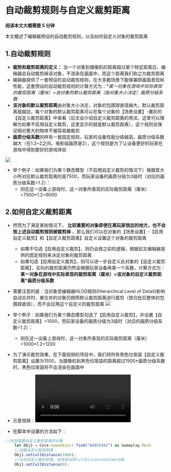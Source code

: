 # 自动裁剪规则与自定义裁剪距离

**阅读本文大概需要 5 分钟**

本文概述了编辑器预设的自动裁剪规则，以及如何自定义对象的裁剪距离

## 1.自动裁剪规则

* **裁剪和裁剪距离的定义：** 当一个对象到摄像机的距离超过某个特定距离后，编辑器会自动裁剪掉该对象，不渲染在画面中，而这个距离我们称之为裁剪距离
* 编辑器提供了一套预设的自动裁剪规则，在大多数场景下能够兼顾画面表现和性能，这套预设的自动裁剪规则的计算方式为：**某一对象在游戏中实际表现的裁剪距离（厘米）=该对象的默认裁剪距离（由对象大小决定）*画质分级系数**
* **该对象的默认裁剪距离**由对象大小决定，对象的包围球直径越大，默认裁剪距离就越远，每个对象的默认裁剪距离可以在每个对象的【场景设置】-置灰的【自定义裁剪距离】中查看（后文会介绍自定义裁剪距离的用法，这里可以理解为如果不启用自定义裁剪，这里显示的就是默认裁剪距离），这个规则会保证相对更大的物体不被容易被裁剪
* **画质分级系数**同样有一套固定规则，玩家的设备性能分级越高，画质分级系数越大（在1.2~2之间，电影级画质是2），这个规则是为了让设备更好的玩家在游戏中得到更好的游戏体验

![](https://cdn.233xyx.com/1684047509153_862.png)

* 举个例子：如果我们为某个静态模型（不启用自定义裁剪的情况下）根据其大小所对应默认裁剪距离的是7500，而玩家设备的画质分级为3级时（对应的画质分级系数=1.2）：
  * 则在这一设备上游戏时，这一对象所表现的实际裁剪距离（厘米）=7500*1.2=9000

## 2.如何自定义裁剪距离

* 然而为了满足某些情况下， **比较重要的对象即使在离玩家很远的地方，也不会按上述自动裁剪规则被裁剪掉** ，那么我们可以在对象的【场景设置】-【启用自定义裁剪】和【自定义裁剪距离】自定义设置这个对象的裁剪距离
  
  * 如果不勾选【启用自定义裁剪】，则仍会按之前的逻辑，根据前文编辑器提供的固定规则来决定对象的裁剪距离
  * 如果勾选【启用自定义裁剪】，则可以进一步自定义此对象的【自定义裁剪距离】，实际的裁剪距离仍然会根据玩家设备再乘一个系数，计算方式为：**某一对象在游戏中实际表现的裁剪距离（厘米）=该对象的自定义裁剪距离*画质分级系数**
* 需要注意的是：当对象受编辑器HLOD规则(Hierarchical Level of Detail)影响自动合并时，被合并的对象仍按照默认裁剪距离进行裁剪（按合批后整体的包围球直径），而不会应用这个自定义的裁剪距离
  ![](https://cdn.233xyx.com/1684047509024_715.png)
* 举个例子：如果我们为某个静态模型勾选了【启用自定义裁剪】，并设置【自定义裁剪距离】=1000，而玩家设备的画质分级为3级时（对应的画质分级系数=1.2）：
  
  * 则在这一设备上游戏时，这一对象所表现的实际裁剪距离（厘米）=1000*1.2=1200
* 为了演示裁剪效果，在下面视频的项目中，我们将所有黑色垃圾袋【自定义裁剪距离】设置为1500，当摄像机到黑色垃圾袋的距离超过1500*画质分级系数时，黑色垃圾袋将不会渲染在画面中

- 示意视频：<video controls src="https://cdn.233xyx.com/1684047509462_723.mp4"></video>

* 在脚本中设置的方法如下：

```TypeScript
//找到需要自定义裁剪距离的对象
    let Obj1 = Core.GameObject.find("B48CE402") as Gameplay.Mesh
    //设置自定义裁剪距离
    Obj1.setCullDistance(1000);
    //关闭自定义裁剪距离，启用自动的CullDistanceVolume功能
    Obj1.setCullDistance(0);
```
